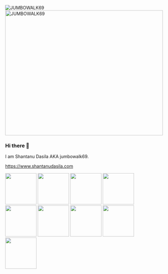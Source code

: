 ![JUMBOWALK69](https://github.com/jumbowalk69/jumbowalk69/assets/84855760/51a35888-5a9a-44e6-b14b-01340bee3014)
<img src="https://github.com/jumbowalk69/jumbowalk69/assets/84855760/51a35888-5a9a-44e6-b14b-01340bee3014" alt="JUMBOWALK69" height="400" width="100%">

### Hi there 👋

<!--
**jumbowalk69/jumbowalk69** is a ✨ _special_ ✨ repository because its `README.md` (this file) appears on your GitHub profile.

Here are some ideas to get you started:

- 🔭 I’m currently working on ...
- 🌱 I’m currently learning ...
- 👯 I’m looking to collaborate on ...
- 🤔 I’m looking for help with ...
- 💬 Ask me about ...
- 📫 How to reach me: ...
- 😄 Pronouns: ...
- ⚡ Fun fact: ...
-->
> 
I am Shantanu Dasila AKA jumbowalk69.
> 
<https://www.shantanudasila.com>
<div style="float: left;">
  <img src="https://img.icons8.com/color/144/null/html-5--v1.png" width="100" height="100"/>
  <img src="https://img.icons8.com/color/144/null/css3.png" width="100" height="100"/>
  <img src="https://img.icons8.com/color/144/null/javascript--v1.png" width="100" height="100"/>
  <img src="https://img.icons8.com/color/144/null/sass.png" width="100" height="100"/>
  <img src="https://img.icons8.com/officel/144/php-logo.png" width="100" height="100"/>
  <img src="https://img.icons8.com/fluency/144/mysql-logo.png" width="100" height="100"/>
  <img src="https://img.icons8.com/ios-glyphs/144/null/react.png" width="100" height="100"/>
  <img src="https://img.icons8.com/fluency/144/null/node-js.png" width="100" height="100"/>
  <img src="https://img.icons8.com/color/144/python--v1.png" width="100" height="100"/>
</div>
